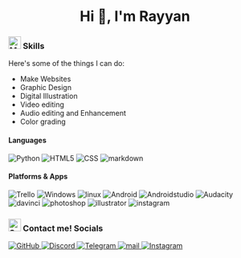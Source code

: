 <h1 align="center">Hi 👋, I'm Rayyan</h1>
<!--
**rayyanmm/rayyanmm** is a ✨ _special_ ✨ repository because its `README.md` (this file) appears on your GitHub profile.
-->

### <img src="https://raw.githubusercontent.com/Tarikul-Islam-Anik/Animated-Fluent-Emojis/master/Emojis/People%20with%20professions/Man%20Technologist%20Light%20Skin%20Tone.png" alt="Man Technologist" width="25" height="25" /> Skills

Here's some of the things I can do:
- Make Websites
- Graphic Design
- Digital Illustration
- Video editing
- Audio editing and Enhancement 
- Color grading

#### Languages
![Python](https://ziadoua.github.io/m3-Markdown-Badges/badges/Python/python2.svg)
![HTML5](https://ziadoua.github.io/m3-Markdown-Badges/badges/HTML/html3.svg)
![CSS](https://ziadoua.github.io/m3-Markdown-Badges/badges/CSS/css3.svg)
![markdown](https://ziadoua.github.io/m3-Markdown-Badges/badges/Markdown/markdown3.svg)

#### Platforms & Apps
![Trello](https://ziadoua.github.io/m3-Markdown-Badges/badges/Trello/trello3.svg)
![Windows](https://ziadoua.github.io/m3-Markdown-Badges/badges/Windows11/windows113.svg)
![linux](https://ziadoua.github.io/m3-Markdown-Badges/badges/Linux/linux3.svg)
![Android](https://ziadoua.github.io/m3-Markdown-Badges/badges/Android/android3.svg)
![Androidstudio](https://ziadoua.github.io/m3-Markdown-Badges/badges/AndroidStudio/androidstudio3.svg)
![Audacity](https://ziadoua.github.io/m3-Markdown-Badges/badges/Audacity/audacity3.svg)
![davinci](https://ziadoua.github.io/m3-Markdown-Badges/badges/DaVinciResolve/davinciresolve3.svg)
![photoshop](https://ziadoua.github.io/m3-Markdown-Badges/badges/Photoshop/photoshop3.svg)
![illustrator](https://ziadoua.github.io/m3-Markdown-Badges/badges/Illustrator/illustrator3.svg)
![instagram](https://ziadoua.github.io/m3-Markdown-Badges/badges/Instagram/instagram3.svg)


### <img src="https://raw.githubusercontent.com/Tarikul-Islam-Anik/Animated-Fluent-Emojis/master/Emojis/Smilies/Speech%20Balloon.png" alt="Speech Balloon" width="25" height="25" /> Contact me! Socials
<p>
  <a href="https://github.com/rayyanmm">
    <img src="https://ziadoua.github.io/m3-Markdown-Badges/badges/Github/github2.svg" alt="GitHub">
  </a>
  <a href="https://discord.com/users/628600195806003211">
    <img src="https://ziadoua.github.io/m3-Markdown-Badges/badges/Discord/discord2.svg" alt="Discord">
  </a>
  <a href="https://t.me/rayyanmmm">
    <img src="https://ziadoua.github.io/m3-Markdown-Badges/badges/Telegram/telegram2.svg" alt="Telegram">
  </a>
   <a href="mailto:rayyanbc@keemail.me">
    <img src="https://ziadoua.github.io/m3-Markdown-Badges/badges/Mail/mail3.svg" alt="mail">
  </a>
  <a href="mailto:rayyanbc@keemail.me">
    <img src="https://ziadoua.github.io/m3-Markdown-Badges/badges/Instagram/instagram3.svg" alt="Instagram">
  </a>
</p>



